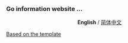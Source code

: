 ### Go information website ...

<p align='center'>
<b>English</b> / <a href="./README.zh-CN.md">简体中文</a>
</p>

[Based on the template](https://github.com/ljt990218/vue3-naiveui-pc)
